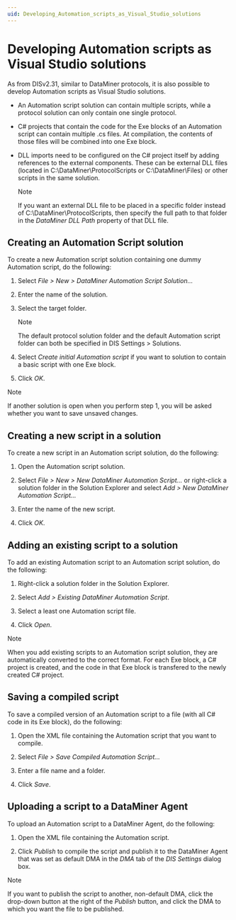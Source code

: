 ```yaml
---
uid: Developing_Automation_scripts_as_Visual_Studio_solutions
---
```


# Developing Automation scripts as Visual Studio solutions

As from DISv2.31, similar to DataMiner protocols, it is also possible to develop Automation scripts as Visual Studio solutions.

- An Automation script solution can contain multiple scripts, while a protocol solution can only contain one single protocol.

- C# projects that contain the code for the Exe blocks of an Automation script can contain multiple .cs files. At compilation, the contents of those files will be combined into one Exe block.

- DLL imports need to be configured on the C# project itself by adding references to the external components. These can be external DLL files (located in C:\\DataMiner\\ProtocolScripts or C:\\DataMiner\\Files) or other scripts in the same solution.

    > [!NOTE]
    > If you want an external DLL file to be placed in a specific folder instead of C:\\DataMiner\\ProtocolScripts, then specify the full path to that folder in the *DataMiner DLL Path* property of that DLL file.

## Creating an Automation Script solution

To create a new Automation script solution containing one dummy Automation script, do the following:

1. Select *File \> New \> DataMiner Automation Script Solution...*

2. Enter the name of the solution.

3. Select the target folder.

    > [!NOTE]
    > The default protocol solution folder and the default Automation script folder can both be specified in DIS Settings \> Solutions.

4. Select *Create initial Automation script* if you want to solution to contain a basic script with one Exe block.

5. Click *OK*.

> [!NOTE]
> If another solution is open when you perform step 1, you will be asked whether you want to save unsaved changes.

## Creating a new script in a solution

To create a new script in an Automation script solution, do the following:

1. Open the Automation script solution.

2. Select *File \> New \> New DataMiner Automation Script...* or right-click a solution folder in the Solution Explorer and select *Add \> New DataMiner Automation Script...*

3. Enter the name of the new script.

4. Click *OK*.

## Adding an existing script to a solution

To add an existing Automation script to an Automation script solution, do the following:

1. Right-click a solution folder in the Solution Explorer.

2. Select *Add \> Existing DataMiner Automation Script*.

3. Select a least one Automation script file.

4. Click *Open*.

> [!NOTE]
> When you add existing scripts to an Automation script solution, they are automatically converted to the correct format. For each Exe block, a C# project is created, and the code in that Exe block is transfered to the newly created C# project.

## Saving a compiled script

To save a compiled version of an Automation script to a file (with all C# code in its Exe block), do the following:

1. Open the XML file containing the Automation script that you want to compile.

2. Select *File \> Save Compiled Automation Script...*

3. Enter a file name and a folder.

4. Click *Save*.

## Uploading a script to a DataMiner Agent

To upload an Automation script to a DataMiner Agent, do the following:

1. Open the XML file containing the Automation script.

2. Click *Publish* to compile the script and publish it to the DataMiner Agent that was set as default DMA in the *DMA* tab of the *DIS Settings* dialog box.

> [!NOTE]
> If you want to publish the script to another, non-default DMA, click the drop-down button at the right of the *Publish* button, and click the DMA to which you want the file to be published.
>
